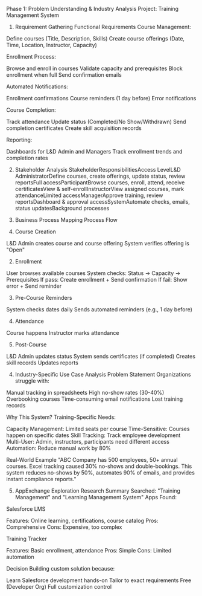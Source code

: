 Phase 1: Problem Understanding & Industry Analysis
Project: Training Management System

1. Requirement Gathering
Functional Requirements
Course Management:

Define courses (Title, Description, Skills)
Create course offerings (Date, Time, Location, Instructor, Capacity)

Enrollment Process:

Browse and enroll in courses
Validate capacity and prerequisites
Block enrollment when full
Send confirmation emails

Automated Notifications:

Enrollment confirmations
Course reminders (1 day before)
Error notifications

Course Completion:

Track attendance
Update status (Completed/No Show/Withdrawn)
Send completion certificates
Create skill acquisition records

Reporting:

Dashboards for L&D Admin and Managers
Track enrollment trends and completion rates


2. Stakeholder Analysis
StakeholderResponsibilitiesAccess LevelL&D AdministratorDefine courses, create offerings, update status, review reportsFull accessParticipantBrowse courses, enroll, attend, receive certificatesView & self-enrollInstructorView assigned courses, mark attendanceLimited accessManagerApprove training, review reportsDashboard & approval accessSystemAutomate checks, emails, status updatesBackground processes

3. Business Process Mapping
Process Flow
1. Course Creation

L&D Admin creates course and course offering
System verifies offering is "Open"

2. Enrollment

User browses available courses
System checks: Status → Capacity → Prerequisites
If pass: Create enrollment + Send confirmation
If fail: Show error + Send reminder

3. Pre-Course Reminders

System checks dates daily
Sends automated reminders (e.g., 1 day before)

4. Attendance

Course happens
Instructor marks attendance

5. Post-Course

L&D Admin updates status
System sends certificates (if completed)
Creates skill records
Updates reports


4. Industry-Specific Use Case Analysis
Problem Statement
Organizations struggle with:

Manual tracking in spreadsheets
High no-show rates (30-40%)
Overbooking courses
Time-consuming email notifications
Lost training records

Why This System?
Training-Specific Needs:

Capacity Management: Limited seats per course
Time-Sensitive: Courses happen on specific dates
Skill Tracking: Track employee development
Multi-User: Admin, instructors, participants need different access
Automation: Reduce manual work by 80%

Real-World Example
"ABC Company has 500 employees, 50+ annual courses. Excel tracking caused 30% no-shows and double-bookings. This system reduces no-shows by 50%, automates 90% of emails, and provides instant compliance reports."

5. AppExchange Exploration
Research Summary
Searched: "Training Management" and "Learning Management System"
Apps Found:

Salesforce LMS

Features: Online learning, certifications, course catalog
Pros: Comprehensive
Cons: Expensive, too complex


Training Tracker

Features: Basic enrollment, attendance
Pros: Simple
Cons: Limited automation



Decision
Building custom solution because:

Learn Salesforce development hands-on
Tailor to exact requirements
Free (Developer Org)
Full customization control
